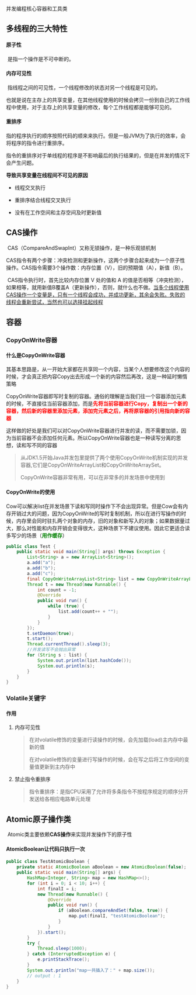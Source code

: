 并发编程核心容器和工具类

## 多线程的三大特性

#### 原子性

​	是指一个操作是不可中断的。

#### 内存可见性

​	指线程之间的可见性，一个线程修改的状态对另一个线程是可见的。

​	也就是说在主存上的共享变量，在其他线程使用的时候会拷贝一份到自己的工作线程中使用，对于主存上的共享变量的修改，每个工作线程都是能够可见的。

#### 重排序

​	指的程序执行的顺序按照代码的顺来来执行。但是一般JVM为了执行的效率，会将程序的指令进行重排序。

​	指令的重排序对于单线程的程序是不影响最后的执行结果的，但是在并发的情况下会产生问题。

**导致共享变量在线程间不可见的原因**

- 线程交叉执行

- 重排序结合线程交叉执行

- 没有在工作空间和主存空间及时更新值

## CAS操作

​	CAS（CompareAndSwapInt）又称无锁操作，是一种乐观锁机制

​	CAS指令有两个步骤：冲突检测和更新操作，这两个步骤合起来成为一个原子性操作。CAS指令需要3个操作数：内存位置（V），旧的预期值（A），新值（B）。

​	CAS指令执行时，首先比较内存位置 V 处的值和 A 的值是否相等（冲突检测），如果相等，就用新值B覆盖A（更新操作），否则，就什么也不做。<u>当多个线程使用CAS操作一个变量是，只有一个线程会成功，并成功更新，其余会失败。失败的线程会重新尝试，当然也可以选择挂起线程</u>



## 容器

### CopyOnWrite容器

#### 什么是CopyOnWrite容器

​	其基本思路是，从一开始大家都在共享同一个内容，当某个人想要修改这个内容的时候，才会真正把内容Copy出去形成一个新的内容然后再改，这是一种延时懒惰策略

​	CopyOnWrite容器即写时复制的容器。通俗的理解是当我们往一个容器添加元素的时候，不直接往当前容器添加，而是<font color=red>**先将当前容器进行Copy，复制出一个新的容器，然后新的容器里添加元素，添加完元素之后，再将原容器的引用指向新的容器**</font>

​	这样做的好处是我们可以对CopyOnWrite容器进行并发的读，而不需要加锁，因为当前容器不会添加任何元素。所以CopyOnWrite容器也是一种读写分离的思想，读和写不同的容器

> 从JDK1.5开始Java并发包里提供了两个使用CopyOnWrite机制实现的并发容器,它们是CopyOnWriteArrayList和CopyOnWriteArraySet。
>
> CopyOnWrite容器非常有用，可以在非常多的并发场景中使用到

#### CopyOnWrite的使用

​	Cow可以解决list在并发场景下读和写同时操作下不会出现异常。但是Cow会有内存开销过大的问题，因为CopyOnWrite的写时复制机制，所以在进行写操作的时候，内存里会同时驻扎两个对象的内存，旧的对象和新写入的对象；如果数据量过大，那么对性能和内存开销会变得很大，这种场景下不建议使用。因此它更适合读多写少的场景（<font color=green>**用作缓存**</font>）

````java
public class Test {
	public static void main(String[] args) throws Exception {
		List<String> a = new ArrayList<String>();
		a.add("a");
		a.add("b");
		a.add("c");
		final CopyOnWriteArrayList<String> list = new CopyOnWriteArrayList<String>(a);
		Thread t = new Thread(new Runnable() {
			int count = -1;
			@Override
			public void run() {
				while (true) {
					list.add(count++ + "");
				}
			}
		});
		t.setDaemon(true);
		t.start();
		Thread.currentThread().sleep(3);
        //并发读写不会抛出异常
		for (String s : list) {
			System.out.println(list.hashCode());
			System.out.println(s);
		}
	}
}
````



### Volatile关键字

#### 作用

1. 内存可见性

   > ​	在对volatile修饰的变量进行读操作的时候，会先加载(load)主内存中最新的值
   >
   > ​	在对volatile修饰的变量进行写操作的时候，会在写之后将工作空间的变量值更新到主内存中

2. 禁止指令重排序

   > 指令重排序：是指CPU采用了允许将多条指令不按程序规定的顺序分开发送给各相应电路单元处理



## Atomic原子操作类

​	Atomic类主要依赖**CAS操作**来实现并发操作下的原子性

#### AtomicBoolean让代码只执行一次

````java
public class TestAtomicBoolean {
    private static AtomicBoolean aBoolean = new AtomicBoolean(false);
    public static void main(String[] args) {
        HashMap<Integer, String> map = new HashMap<>();
        for (int i = 0; i < 10; i++) {
            int finalI = i;
            new Thread(new Runnable() {
                @Override
                public void run() {
                    if (aBoolean.compareAndSet(false, true)) {
                        map.put(finalI, "testAtomicBoolean");
                    }
                }
            }).start();
        }
        try {
            Thread.sleep(1000);
        } catch (InterruptedException e) {
            e.printStackTrace();
        }
        System.out.println("map一共插入了：" + map.size());
		// output : 1
    }
}
````





